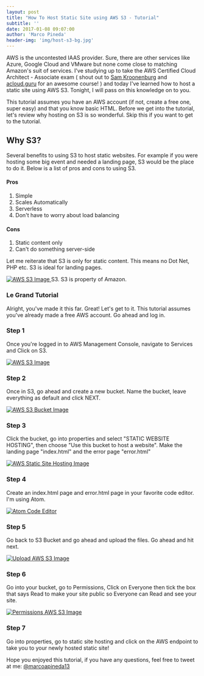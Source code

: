 ```yaml
---
layout: post
title: "How To Host Static Site using AWS S3 - Tutorial"
subtitle: ''
date: 2017-01-08 09:07:00
author: 'Marco Pineda'
header-img: 'img/host-s3-bg.jpg'
---
```


<p>
AWS is the uncontested IAAS provider. Sure, there are other services like Azure, Google Cloud and VMware but none come close to matching Amazon's suit of services. I've studying up to take the AWS Certified Cloud Architect - Associate exam ( shout out to <a href='https://twitter.com/samkroon'>Sam Kroonenburg</a> and <a href='https://t.co/VbhlVUys1z'>acloud.guru</a> for an awesome course! ) and today I've learned how to host a static site using AWS S3. Tonight, I will pass on this knowledge on to you.
</p>

<p>
This tutorial assumes you have an AWS account (if not, create a free one, super easy) and that you know basic HTML.
Before we get into the tutorial, let's review why hosting on S3 is so wonderful. Skip this if you want to get to the tutorial.
</p>


  <h2>Why S3?</h2>
  <p>Several benefits to using S3 to host static websites. For example if you were hosting some big event and needed a landing page, S3 would be the place to do it. Below is a list of pros and cons to using S3.</p>

  <h4>Pros</h4>
  <ol>
    <li>Simple</li>
    <li>Scales Automatically</li>
    <li>Serverless</li>
    <li>Don't have to worry about load balancing</li>
  </ol>

  <h4>Cons</h4>
  <ol>
    <li>Static content only</li>
    <li>Can't do something server-side</li>
  </ol>

  <p>Let me reiterate that S3 is only for static content. This means no Dot Net, PHP etc. S3 is ideal for landing pages.</p>

  <!-- IMAGE OF S3 HERE -->
  <a href="#">
      <img src="{{ site.baseurl }}/img/s3-bg.png" alt="AWS S3 Image">
  </a>
  <span class="caption text-muted">S3. S3 is property of Amazon.</span>

  <h3>Le Grand Tutorial</h3>  
  <p>
  Alright, you've made it this far. Great! Let's get to it. This tutorial assumes you've already made a free AWS account. Go ahead and log in.  
  </p>


  <h3>Step 1</h3>
  <p>
  Once you're logged in to AWS Management Console, navigate to Services and Click on S3.
  </p>

  <a href="#">
      <img src="{{ site.baseurl }}/img/step1.png" alt="AWS S3 Image">
  </a>


  <h3>Step 2</h3>
  <p>
   Once in S3, go ahead and create a new bucket. Name the bucket, leave everything as default and click NEXT.
  </p>

  <a href="#">
      <img src="{{ site.baseurl }}/img/create-bucket.png" alt="AWS S3 Bucket Image">
  </a>


  <h3>Step 3</h3>
  <p>
  Click the bucket, go into properties and select "STATIC WEBSITE HOSTING", then choose "Use this bucket to host a website". Make the landing page "index.html" and the error page "error.html"
  </p>

  <a href="#">
      <img src="{{ site.baseurl }}/img/static-web-site-hosting.png" alt="AWS Static Site Hosting Image">
  </a>


  <h3>Step 4</h3>
  <p>
  Create an index.html page and error.html page in your favorite code editor. I'm using Atom.
  </p>

  <a href="#">
      <img src="{{ site.baseurl }}/img/index-example.png" alt="Atom Code Editor">
  </a>

  <h3>Step 5</h3>
  <p>
  Go back to S3 Bucket and go ahead and upload the files. Go ahead and hit next.
  </p>

  <a href="#">
      <img src="{{ site.baseurl }}/img/upload.png" alt="Upload AWS S3 Image">
  </a>


  <h3>Step 6</h3>
  <p>
   Go into your bucket, go to Permissions, Click on Everyone then tick the box that says Read to make your site public so Everyone can Read and see your site.
  </p>

  <a href="#">
      <img src="{{ site.baseurl }}/img/permissions.png" alt="Permissions AWS S3 Image">
  </a>

  <h3>Step 7</h3>
  <p>
  Go into properties, go to static site hosting and click on the AWS endpoint to take you to your newly hosted static site!
  </p>


  <p>Hope you enjoyed this tutorial, if you have any questions, feel free to tweet at me: <a href='https://twitter.com/marcoapineda13'>@marcoapineda13 </a></p>
